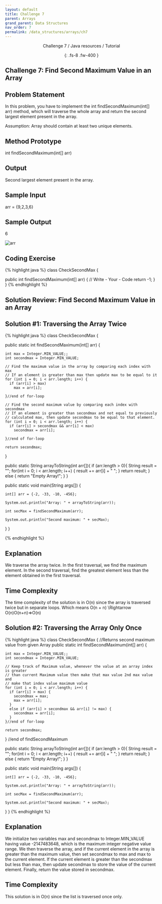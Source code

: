 ```yaml
---
layout: default
title: Challenge 7
parent: Arrays
grand_parent: Data Structures
nav_order: 7
permalink: /data_structures/arrays/ch7
---
```

<div align="center" markdown="1">
Challenge 7 / Java resources / Tutorial

{: .fs-8 .fw-400 }
</div>

## Challenge 7: Find Second Maximum Value in an Array

## Problem Statement 
In this problem, you have to implement the int findSecondMaximum(int[] arr) method, which will traverse the whole array and return the second largest element present in the array.

Assumption: Array should contain at least two unique elements.

## Method Prototype 
int findSecondMaximum(int[] arr)

## Output 
Second largest element present in the array.

## Sample Input 
arr = {9,2,3,6}

## Sample Output 
6

![arr](https://raw.githubusercontent.com/JavaLvivDev/prog-resources/master/resources/arr/arr87.png)


## Coding Exercise

{% highlight java %}
class CheckSecondMax {
  
  public int findSecondMaximum(int[] arr)
  {
    // Write - Your - Code
    return -1;
  }
}
{% endhighlight %}

## Solution Review: Find Second Maximum Value in an Array

## Solution #1: Traversing the Array Twice

{% highlight java %}
class CheckSecondMax
{

  public static int findSecondMaximum(int[] arr) {

    int max = Integer.MIN_VALUE;;
    int secondmax = Integer.MIN_VALUE;

    // Find the maximum value in the array by comparing each index with max
    // If an element is greater than max then update max to be equal to it
    for (int i = 0; i < arr.length; i++) {
      if (arr[i] > max) 
        max = arr[i];

    }//end of for-loop

    // Find the second maximum value by comparing each index with secondmax
    // If an element is greater than secondmax and not equal to previously 
    // calculated max, then update secondmax to be equal to that element.
    for (int i = 0; i < arr.length; i++) {
      if (arr[i] > secondmax && arr[i] < max) 
        secondmax = arr[i];

    }//end of for-loop

    return secondmax;
  } 

  public static String arrayToString(int arr[]){
    if (arr.length > 0){
      String result = "";
      for(int i = 0; i < arr.length; i++) {
        result += arr[i] + " ";
      }
      return result;
    }
    else {
      return "Empty Array!";
    }
  }

  public static void main(String args[]) {

    int[] arr = {-2, -33, -10, -456};

    System.out.println("Array: " + arrayToString(arr));

    int secMax = findSecondMaximum(arr);

    System.out.println("Second maximum: " + secMax);

  }
}

{% endhighlight %}

## Explanation 
We traverse the array twice. In the first traversal, we find the maximum element. In the second traversal, find the greatest element less than the element obtained in the first traversal.

## Time Complexity 
The time complexity of the solution is in O(n) since the array is traversed twice but in separate loops. Which means O(n + n) \Rightarrow O(n)O(n+n)⇒O(n)

## Solution #2: Traversing the Array Only Once

{% highlight java %}
 class CheckSecondMax {
  //Returns second maximum value from given Array 
  public static int findSecondMaximum(int[] arr) {

    int max = Integer.MIN_VALUE;;
    int secondmax = Integer.MIN_VALUE;

    // Keep track of Maximum value, whenever the value at an array index is greater
    // than current Maximum value then make that max value 2nd max value and
    // make that index value maximum value  
    for (int i = 0; i < arr.length; i++) {
      if (arr[i] > max) {
        secondmax = max;
        max = arr[i];
      }
      else if (arr[i] > secondmax && arr[i] != max) {
        secondmax = arr[i];
      }
    }//end of for-loop

    return secondmax;
  } //end of findSecondMaximum
  
  public static String arrayToString(int arr[]){
    if (arr.length > 0){
      String result = "";
      for(int i = 0; i < arr.length; i++) {
        result += arr[i] + " ";
      }
      return result;
    }
    else {
      return "Empty Array!";
    }
  }

  public static void main(String args[]) {

    int[] arr = {-2, -33, -10, -456};

    System.out.println("Array: " + arrayToString(arr));

    int secMax = findSecondMaximum(arr);

    System.out.println("Second maximum: " + secMax);

  }
}
{% endhighlight %}

## Explanation 
We initialize two variables max and secondmax to Integer.MIN_VALUE having value -2147483648, which is the maximum integer negative value range. We then traverse the array, and if the current element in the array is greater than the maximum value, then set secondmax to max and max to the current element. If the current element is greater than the secondmax but less than max, then update secondmax to store the value of the current element. Finally, return the value stored in secondmax.

## Time Complexity 
This solution is in O(n) since the list is traversed once only.